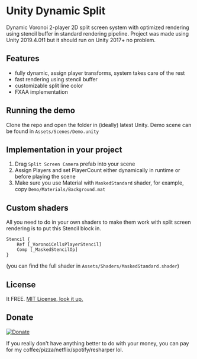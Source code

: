 # Unity Dynamic Split
Dynamic Voronoi 2-player 2D split screen system with optimized rendering using stencil buffer in standard rendering pipeline.
Project was made using Unity 2019.4.0f1 but it should run on Unity 2017+ no problem.

## Features
- fully dynamic, assign player transforms, system takes care of the rest
- fast rendering using stencil buffer
- customizable split line color
- FXAA implementation

## Running the demo
Clone the repo and open the folder in (ideally) latest Unity. Demo scene can be found in `Assets/Scenes/Demo.unity`

## Implementation in your project
1. Drag `Split Screen Camera` prefab into your scene
2. Assign Players and set PlayerCount either dynamically in runtime or before playing the scene
3. Make sure you use Material with `MaskedStandard` shader, for example, copy `Demo/Materials/Background.mat`

## Custom shaders
All you need to do in your own shaders to make them work with split screen rendering is to put this Stencil block in.
```
Stencil {
    Ref [_VoronoiCellsPlayerStencil]
    Comp [_MaskedStencilOp]
}
```
(you can find the full shader in `Assets/Shaders/MaskedStandard.shader`)

## License
It FREE. [MIT License, look it up.](https://github.com/mkskelet/unity-dynamic-split/blob/master/LICENSE)

## Donate
[![Donate](https://img.shields.io/badge/Donate-PayPal-green.svg)](https://www.paypal.com/cgi-bin/webscr?cmd=_s-xclick&hosted_button_id=RAZBYJADPV83E&source=url)

If you really don't have anything better to do with your money, you can pay for my coffee/pizza/netflix/spotify/resharper lol. 
